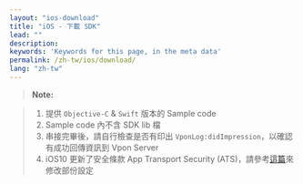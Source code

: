 ```yaml
---
layout: "ios-download"
title: "iOS - 下載 SDK"
lead: ""
description:
keywords: 'Keywords for this page, in the meta data'
permalink: /zh-tw/ios/download/
lang: "zh-tw"
---
```



>**Note:**

>1. 提供 `Objective-C` & `Swift` 版本的 Sample code
>2. Sample code 內不含 SDK lib 檔
>3. 串接完畢後，請自行檢查是否有印出 `VponLog:didImpression`，以確認有成功回傳資訊到 Vpon Server
>4. iOS10 更新了安全條款 App Transport Security (ATS)，請參考[這篇]來修改部份設定

[升級最新SDK所需修改]: {{site.baseurl}}/zh-tw/ios/latest-news/update-to-SDK4_2_x/

[這篇]: ../latest-news/ios9ats/
